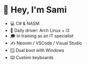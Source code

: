 # 👋 Hey, I'm Sami

- 💻 C# & NASM
- 🐧 Daily driver: Arch Linux + i3
- 🎓 In training as an IT specialist  
- ✍️ Neovim / VSCode / Visual Studio
- 🪟 Dual boot with Windows
- ⌨️ Custom keyboards

